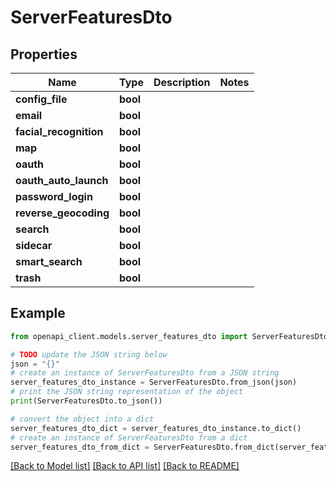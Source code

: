 # ServerFeaturesDto


## Properties

Name | Type | Description | Notes
------------ | ------------- | ------------- | -------------
**config_file** | **bool** |  | 
**email** | **bool** |  | 
**facial_recognition** | **bool** |  | 
**map** | **bool** |  | 
**oauth** | **bool** |  | 
**oauth_auto_launch** | **bool** |  | 
**password_login** | **bool** |  | 
**reverse_geocoding** | **bool** |  | 
**search** | **bool** |  | 
**sidecar** | **bool** |  | 
**smart_search** | **bool** |  | 
**trash** | **bool** |  | 

## Example

```python
from openapi_client.models.server_features_dto import ServerFeaturesDto

# TODO update the JSON string below
json = "{}"
# create an instance of ServerFeaturesDto from a JSON string
server_features_dto_instance = ServerFeaturesDto.from_json(json)
# print the JSON string representation of the object
print(ServerFeaturesDto.to_json())

# convert the object into a dict
server_features_dto_dict = server_features_dto_instance.to_dict()
# create an instance of ServerFeaturesDto from a dict
server_features_dto_from_dict = ServerFeaturesDto.from_dict(server_features_dto_dict)
```
[[Back to Model list]](../README.md#documentation-for-models) [[Back to API list]](../README.md#documentation-for-api-endpoints) [[Back to README]](../README.md)


